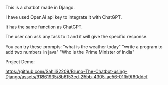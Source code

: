 This is a chatbot made in Django.

I have used OpenAi api key to integrate it with ChatGPT.

It has the same function as ChatGPT.

The user can ask any task to it and it will give the specific response.

You can try these prompts:
"what is the weather today"
"write a program to add two numbers in java"
"Who is the Prime Minister of India"

Project Demo:

https://github.com/SahilS2209/Bruno-The-Chatbot-using-Django/assets/91861935/8b6153ed-25bb-4305-ae56-01fb9f60ddcf

